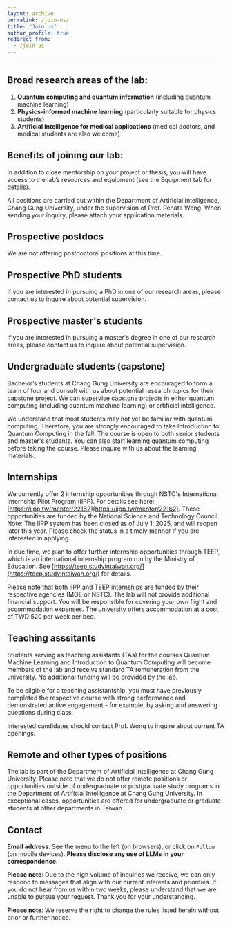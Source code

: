 ```yaml
---
layout: archive
permalink: /join-us/
title: "Join us"
author_profile: true
redirect_from: 
  - /join-us
---
```


---



## Broad research areas of the lab: 

1. **Quantum computing and quantum information** (including quantum machine learning)
2. **Physics-informed machine learning** (particularly suitable for physics students)
3. **Artificial intelligence for medical applications** (medical doctors, and medical students are also welcome)

## Benefits of joining our lab:

In addition to close mentorship on your project or thesis, you will have access to the lab’s resources and equipment (see the Equipment tab for details).

All positions are carried out within the Department of Artificial Intelligence, Chang Gung University, under the supervision of Prof. Renata Wong. When sending your inquiry, please attach your application materials. 

## Prospective postdocs

We are not offering postdoctoral positions at this time. 

## Prospective PhD students

If you are interested in pursuing a PhD in one of our research areas, please contact us to inquire about potential supervision. 

## Prospective master's students

If you are interested in pursuing a master's degree in one of our research areas, please contact us to inquire about potential supervision. 

## Undergraduate students (capstone)

Bachelor’s students at Chang Gung University are encouraged to form a team of four and consult with us about potential research topics for their capstone project. We can supervise capstone projects in either  quantum computing (including quantum machine learning) or artificial intelligence. 

We understand that most students may not yet be familiar with quantum computing. Therefore, you are strongly encouraged to take Introduction to Quantum Computing in the fall. The course is open to both senior students and master's students. You can also start learning quantum computing before taking the course. Please inquire with us about the learning materials. 

## Internships

We currently offer 2 internship opportunities through NSTC's International Internship Pilot Program (IIPP). For details see here: [https://iipp.tw/mentor/22162](https://iipp.tw/mentor/22162). These opportunities are funded by the National Science and Technology Council. Note: The IIPP system has been closed as of July 1, 2025, and will reopen later this year. Please check the status in a timely manner if you are interested in applying. 

In due time, we plan to offer further internship opportunities through TEEP, which is an international internship program run by the Ministry of Education. See [https://teep.studyintaiwan.org/](https://teep.studyintaiwan.org/) for details.

Please note that both IIPP and TEEP internships are funded by their respective agencies (MOE or NSTC). The lab will not provide additional financial support. You will be responsible for covering your own flight and accommodation expenses. The university offers accommodation at a cost of TWD 520 per week per bed. 

## Teaching asssitants

Students serving as teaching assistants (TAs) for the courses Quantum Machine Learning and Introduction to Quantum Computing will become members of the lab and receive standard TA remuneration from the university. No additional funding will be provided by the lab.

To be eligible for a teaching assistantship, you must have previously completed the respective course with strong performance and demonstrated active engagement - for example, by asking and answering questions during class.

Interested candidates should contact Prof. Wong to inquire about current TA openings. 

## Remote and other types of positions

The lab is part of the Department of Artificial Intelligence at Chang Gung University. Please note that we do not offer remote positions or opportunities outside of undergraduate or postgraduate study programs in the Department of Artificial Intelligence at Chang Gung University. In exceptional cases, opportunities are offered for undergraduate or graduate students at other departments in Taiwan.   

## Contact

**Email address**: See the menu to the left (on browsers), or click on `Follow` (on mobile devices). **Please disclose any use of LLMs in your correspondence.** 

**Please note**: Due to the high volume of inquiries we receive, we can only respond to messages that align with our current interests and priorities. If you do not hear from us within two weeks, please understand that we are unable to pursue your request. Thank you for your understanding.

**Please note**: We reserve the right to change the rules listed herein without prior or further notice. 

